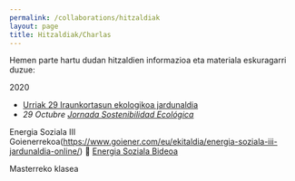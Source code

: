 ```yaml
---
permalink: /collaborations/hitzaldiak
layout: page
title: Hitzaldiak/Charlas
---
```

Hemen parte hartu dudan hitzaldien informazioa eta materiala eskuragarri duzue:

2020
- [Urriak 29 Iraunkortasun ekologikoa jardunaldia](https://www.hegoa.ehu.eus/articles/text/jornada_sostenibilidad_ecologica)
- *29 Octubre [Jornada Sostenibilidad Ecológica](https://www.hegoa.ehu.eus/articles/text/jornada_sostenibilidad_ecologica)*

Energia Soziala III Goienerrekoa(https://www.goiener.com/eu/ekitaldia/energia-soziala-iii-jardunaldia-online/)
🎦 [Energia Soziala Bideoa](https://www.youtube.com/watch?v=ZibDUze7nUQ&list=PLVpPoN2R0DOoNOEVSr16MmlMz-LGJxwVm&index=5)


Masterreko klasea

